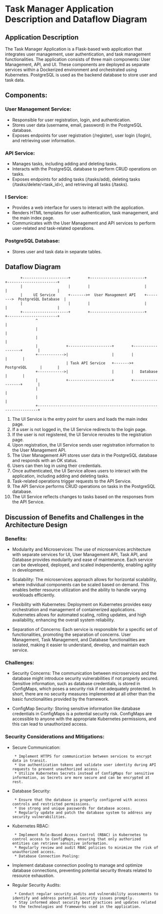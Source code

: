 # Task Manager Application Description and Dataflow Diagram
## Application Description
The Task Manager Application is a Flask-based web application that integrates user management, user authentication, and task management functionalities. The application consists of three main components: User Management, API, and UI. These components are deployed as separate services within a Dockerized environment and orchestrated using Kubernetes. PostgreSQL is used as the backend database to store user and task data.

## Components:
### User Management Service:
* Responsible for user registration, login, and authentication. 
* Stores user data (username, email, password) in the PostgreSQL database.
* Exposes endpoints for user registration (/register), user login (/login), and retrieving user information.

### API Service:
* Manages tasks, including adding and deleting tasks.
* Interacts with the PostgreSQL database to perform CRUD operations on tasks.
* Exposes endpoints for adding tasks (/tasks/add), deleting tasks (/tasks/delete/<task_id>), and retrieving all tasks (/tasks).

### I Service:
* Provides a web interface for users to interact with the application.
* Renders HTML templates for user authentication, task management, and the main index page.
* Communicates with the User Management and API services to perform user-related and task-related operations.

### PostgreSQL Database:
* Stores user and task data in separate tables.

## Dataflow Diagram

```
       +---------------------+        +-------------------------+        +-----------------------+
       |                     |        |                         |        |                       |
       |     UI Service      +------->+  User Management API    +-------->  PostgreSQL Database  |
       |                     |        |                         |        |                       |
       +---------------------+        +-------------------------+        +-----------------------+
              ^                                                                      |
              |                                                                      |
              |                                                                      |
              |             +--------------------+        +------------------+       |
              +------------>|                    |        |                  |       |
                            | Task API Service   +------->+  PostgreSQL      |       |
              +------------>|                    |        |   Database       |       |
              |             +--------------------+        +------------------+       |
              |                                                                      |
              |                                                                      |
              +----------------------------------------------------------------------+
```


1. The UI Service is the entry point for users and loads the main index page.
2. If a user is not logged in, the UI Service redirects to the login page.
3. If the user is not registered, the UI Service reroutes to the registration page.
4. Upon registration, the UI Service sends user registration information to the User Management API.
5. The User Management API stores user data in the PostgreSQL database and responds with an OK status.
6. Users can then log in using their credentials.
7. Once authenticated, the UI Service allows users to interact with the application, including adding and deleting tasks.
8. Task-related operations trigger requests to the API Service.
9. The API Service performs CRUD operations on tasks in the PostgreSQL database.
10. The UI Service reflects changes to tasks based on the responses from the API Service.

## Discussion of Benefits and Challenges in the Architecture Design
### Benefits:
* Modularity and Microservices:
The use of microservices architecture with separate services for UI, User Management API, Task API, and Database provides modularity and ease of maintenance. Each service can be developed, deployed, and scaled independently, enabling agility in development.

* Scalability:
The microservices approach allows for horizontal scalability, where individual components can be scaled based on demand. This enables better resource utilization and the ability to handle varying workloads efficiently.

* Flexibility with Kubernetes:
Deployment on Kubernetes provides easy orchestration and management of containerized applications. Kubernetes allows for automated scaling, rolling updates, and high availability, enhancing the overall system reliability.

* Separation of Concerns:
Each service is responsible for a specific set of functionalities, promoting the separation of concerns. User Management, Task Management, and Database functionalities are isolated, making it easier to understand, develop, and maintain each service.

### Challenges:
* Security Concerns:
The communication between microservices and the database might introduce security vulnerabilities if not properly secured. Sensitive information, such as database credentials, is stored in ConfigMaps, which poses a security risk if not adequately protected. In short, there are no security measures implemented at all other than the basic functionalities provided by the framework.

* ConfigMap Security:
Storing sensitive information like database credentials in ConfigMaps is a potential security risk. ConfigMaps are accessible to anyone with the appropriate Kubernetes permissions, and this can lead to unauthorized access.

### Security Considerations and Mitigations:
* Secure Communication:

       * Implement HTTPS for communication between services to encrypt data in transit. 
       * Use authentication tokens and validate user identity during API requests to prevent unauthorized access.
       * Utilize Kubernetes Secrets instead of ConfigMaps for sensitive information, as Secrets are more secure and can be encrypted at rest.
* Database Security:

       * Ensure that the database is properly configured with access controls and restricted permissions.
       * Use strong and unique passwords for database access.
       * Regularly update and patch the database system to address any security vulnerabilities.

* Kubernetes RBAC:

       * Implement Role-Based Access Control (RBAC) in Kubernetes to control access to ConfigMaps, ensuring that only authorized entities can retrieve sensitive information.
       * Regularly review and audit RBAC policies to minimize the risk of unauthorized access.
       * Database Connection Pooling:

* Implement database connection pooling to manage and optimize database connections, preventing potential security threats related to resource exhaustion.

* Regular Security Audits:

       * Conduct regular security audits and vulnerability assessments to identify and address potential security issues promptly.
       * Stay informed about security best practices and updates related to the technologies and frameworks used in the application.